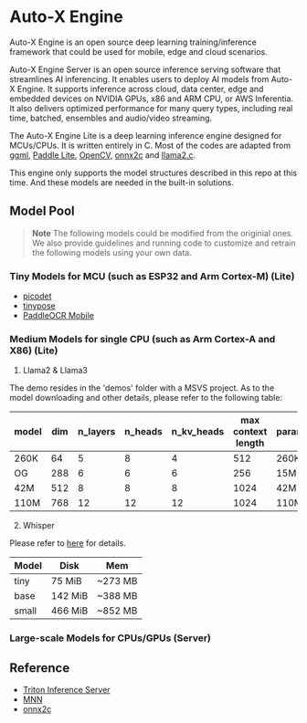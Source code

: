 # Auto-X Engine

Auto-X Engine is an open source deep learning training/inference framework that could be used for mobile, edge and cloud scenarios.

Auto-X Engine Server is an open source inference serving software that streamlines AI inferencing. It enables users to deploy AI models from Auto-X Engine. It supports inference across cloud, data center, edge and embedded devices on NVIDIA GPUs, x86 and ARM CPU, or AWS Inferentia. It also delivers optimized performance for many query types, including real time, batched, ensembles and audio/video streaming.

The Auto-X Engine Lite is a deep learning inference engine designed for MCUs/CPUs. It is written entirely in C. Most of the codes are adapted from [ggml](https://github.com/ggerganov/ggml), [Paddle Lite](https://github.com/PaddlePaddle/Paddle-Lite),
[OpenCV](https://github.com/opencv/opencv), [onnx2c](https://github.com/kraiskil/onnx2c) and [llama2.c](https://github.com/karpathy/llama2.c).

This engine only supports the model structures described in this repo at this time. And these models are needed in the built-in solutions.



## Model Pool

> **Note** The following models could be modified from the originial ones.
> We also provide guidelines and running code to customize and retrain the following models using your own data.

### Tiny Models for MCU (such as ESP32 and Arm Cortex-M) (Lite)

- [picodet](https://github.com/PaddlePaddle/PaddleDetection/blob/release/2.7/configs/picodet/README_en.md)
- [tinypose](https://github.com/PaddlePaddle/PaddleDetection/blob/release/2.7/configs/keypoint/tiny_pose/README_en.md)
- [PaddleOCR Mobile](https://github.com/PaddlePaddle/PaddleOCR/blob/main/doc/doc_en/models_list_en.md)

### Medium Models for single CPU (such as Arm Cortex-A and X86) (Lite)

1. Llama2 & Llama3
   
The demo resides in the 'demos' folder with a MSVS project. As to the model downloading and other details, please refer to the following table:

| model | dim | n_layers | n_heads | n_kv_heads | max context length | parameters | val loss | download
| --- | --- | --- | --- | --- | --- | --- | --- | --- |
| 260K | 64 | 5 | 8 | 4 | 512 | 260K | 1.297 | [stories260K](https://huggingface.co/karpathy/tinyllamas/tree/main/stories260K)
| OG | 288 | 6 | 6 | 6 | 256 | 15M | 1.072 | [stories15M.bin](https://huggingface.co/karpathy/tinyllamas/resolve/main/stories15M.bin) |
| 42M| 512 | 8 | 8 | 8 | 1024 | 42M | 0.847 | [stories42M.bin](https://huggingface.co/karpathy/tinyllamas/resolve/main/stories42M.bin) |
| 110M| 768 | 12 | 12 | 12 | 1024 | 110M | 0.760 | [stories110M.bin](https://huggingface.co/karpathy/tinyllamas/resolve/main/stories110M.bin) |
  
2. Whisper

Please refer to [here](https://github.com/ggerganov/whisper.cpp) for details.

| Model  | Disk    | Mem     |
| ------ | ------- | ------- |
| tiny   | 75 MiB  | ~273 MB |
| base   | 142 MiB | ~388 MB |
| small  | 466 MiB | ~852 MB |

### Large-scale Models for CPUs/GPUs (Server)



## Reference

- [Triton Inference Server](https://github.com/triton-inference-server/server?tab=readme-ov-file)
- [MNN](https://github.com/alibaba/MNN)
- [onnx2c](https://github.com/kraiskil/onnx2c)